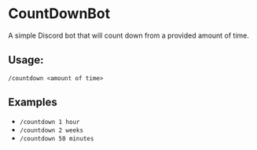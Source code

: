 # CountDownBot
A simple Discord bot that will count down from a provided amount of time.

## Usage:
`/countdown <amount of time>`

## Examples
 * `/countdown 1 hour`
 * `/countdown 2 weeks`
 * `/countdown 50 minutes`
